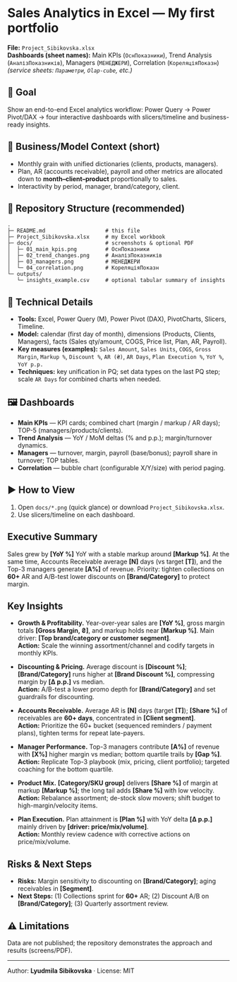 # Sales Analytics in Excel — My first portfolio

**File:** `Project_Sibikovska.xlsx`  
**Dashboards (sheet names):** Main KPIs (`ОснПоказники`), Trend Analysis (`АналізПоказників`), Managers (`МЕНЕДЖЕРИ`), Correlation (`КореляціяПоказн`)  
*(service sheets: `Параметри`, `Olap-cube`, etc.)*

## 🎯 Goal
Show an end-to-end Excel analytics workflow: Power Query → Power Pivot/DAX → four interactive dashboards with slicers/timeline and business-ready insights.

## 🧠 Business/Model Context (short)
- Monthly grain with unified dictionaries (clients, products, managers).  
- Plan, AR (accounts receivable), payroll and other metrics are allocated down to **month–client–product** proportionally to sales.  
- Interactivity by period, manager, brand/category, client.

## 📂 Repository Structure (recommended)
```
.
├─ README.md                   # this file
├─ Project_Sibikovska.xlsx     # my Excel workbook
├─ docs/                       # screenshots & optional PDF
│  ├─ 01_main_kpis.png         # ОснПоказники
│  ├─ 02_trend_changes.png     # АналізПоказників
│  ├─ 03_managers.png          # МЕНЕДЖЕРИ
│  └─ 04_correlation.png       # КореляціяПоказн
└─ outputs/
   └─ insights_example.csv     # optional tabular summary of insights
```

## 🧩 Technical Details
- **Tools:** Excel, Power Query (M), Power Pivot (DAX), PivotCharts, Slicers, Timeline.  
- **Model:** calendar (first day of month), dimensions (Products, Clients, Managers), facts (Sales qty/amount, COGS, Price list, Plan, AR, Payroll).  
- **Key measures (examples):** `Sales Amount`, `Sales Units`, `COGS`, `Gross Margin`, `Markup %`, `Discount %`, `AR (₴)`, `AR Days`, `Plan Execution %`, `YoY %`, `YoY p.p.`  
- **Techniques:** key unification in PQ; set data types on the last PQ step; scale `AR Days` for combined charts when needed.

## 🖼️ Dashboards
- **Main KPIs** — KPI cards; combined chart (margin / markup / AR days); TOP-5 (managers/products/clients).  
- **Trend Analysis** — YoY / MoM deltas (% and p.p.); margin/turnover dynamics.  
- **Managers** — turnover, margin, payroll (base/bonus); payroll share in turnover; TOP tables.  
- **Correlation** — bubble chart (configurable X/Y/size) with period paging.

## ▶️ How to View
1. Open `docs/*.png` (quick glance) or download `Project_Sibikovska.xlsx`.  
2. Use slicers/timeline on each dashboard.

## Executive Summary
Sales grew by **[YoY %]** YoY with a stable markup around **[Markup %]**. At the same time, Accounts Receivable average **[N]** days (vs target **[T]**), and the Top-3 managers generate **[A%]** of revenue. Priority: tighten collections on **60+** AR and A/B-test lower discounts on **[Brand/Category]** to protect margin.

## Key Insights
- **Growth & Profitability.** Year-over-year sales are **[YoY %]**, gross margin totals **[Gross Margin, ₴]**, and markup holds near **[Markup %]**. Main driver: **[Top brand/category or customer segment]**.  
  **Action:** Scale the winning assortment/channel and codify targets in monthly KPIs.

- **Discounting & Pricing.** Average discount is **[Discount %]**; **[Brand/Category]** runs higher at **[Brand Discount %]**, compressing margin by **[Δ p.p.]** vs median.  
  **Action:** A/B-test a lower promo depth for **[Brand/Category]** and set guardrails for discounting.

- **Accounts Receivable.** Average AR is **[N]** days (target **[T]**); **[Share %]** of receivables are **60+ days**, concentrated in **[Client segment]**.  
  **Action:** Prioritize the 60+ bucket (sequenced reminders / payment plans), tighten terms for repeat late-payers.

- **Manager Performance.** Top-3 managers contribute **[A%]** of revenue with **[X%]** higher margin vs median; bottom quartile trails by **[Gap %]**.  
  **Action:** Replicate Top-3 playbook (mix, pricing, client portfolio); targeted coaching for the bottom quartile.

- **Product Mix.** **[Category/SKU group]** delivers **[Share %]** of margin at markup **[Markup %]**; the long tail adds **[Share %]** with low velocity.  
  **Action:** Rebalance assortment; de-stock slow movers; shift budget to high-margin/velocity items.

- **Plan Execution.** Plan attainment is **[Plan %]** with YoY delta **[Δ p.p.]** mainly driven by **[driver: price/mix/volume]**.  
  **Action:** Monthly review cadence with corrective actions on price/mix/volume.

## Risks & Next Steps
- **Risks:** Margin sensitivity to discounting on **[Brand/Category]**; aging receivables in **[Segment]**.  
- **Next Steps:** (1) Collections sprint for **60+** AR; (2) Discount A/B on **[Brand/Category]**; (3) Quarterly assortment review.

## ⚠️ Limitations
Data are not published; the repository demonstrates the approach and results (screens/PDF).

---
Author: **Lyudmila Sibikovska** · License: MIT
